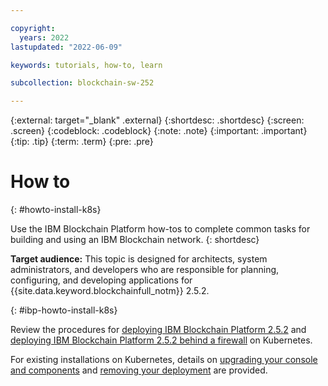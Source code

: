 ```yaml
---

copyright:
  years: 2022
lastupdated: "2022-06-09"

keywords: tutorials, how-to, learn

subcollection: blockchain-sw-252

---
```


{:external: target="_blank" .external}
{:shortdesc: .shortdesc}
{:screen: .screen}
{:codeblock: .codeblock}
{:note: .note}
{:important: .important}
{:tip: .tip}
{:term: .term}
{:pre: .pre}


# How to
{: #howto-install-k8s}

Use the IBM Blockchain Platform how-tos to complete common tasks for building and using an IBM Blockchain network. 
{: shortdesc}

**Target audience:** This topic is designed for architects, system administrators, and developers who are responsible 
for planning, configuring, and developing applications for {{site.data.keyword.blockchainfull_notm}} 2.5.2.

{: #ibp-howto-install-k8s}

Review the procedures for [deploying IBM Blockchain Platform 2.5.2](howto/console-deploy-k8.md) and 
[deploying IBM Blockchain Platform 2.5.2 behind a firewall](howto/console-deploy-k8-firewall.md) on Kubernetes.

For existing installations on Kubernetes, details on [upgrading your console and components](howto/console-upgrade-k8.md) and 
[removing your deployment](howto/console-delete-k8.md) are provided.



